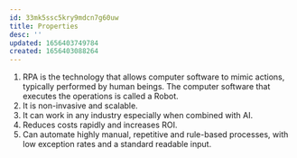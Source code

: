 ```yaml
---
id: 33mk5ssc5kry9mdcn7g60uw
title: Properties
desc: ''
updated: 1656403749784
created: 1656403088264
---
```


1. RPA is the technology that allows computer software to mimic actions, typically performed by human beings. The computer software that executes the operations is called a Robot.
2. It is non-invasive and scalable.
3. It can work in any industry especially when combined with AI.
4. Reduces costs rapidly and increases ROI.
5. Can automate highly manual, repetitive and rule-based processes, with low exception rates and a standard readable input.
